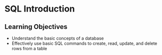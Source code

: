 # SQL Introduction

## Learning Objectives

- Understand the basic concepts of a database
- Effectively use basic SQL commands to create, read, update, and delete rows from a table
